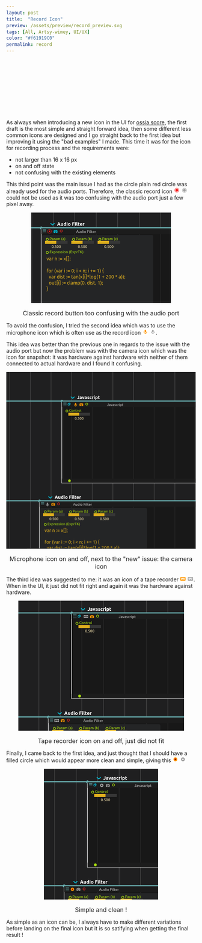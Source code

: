 ```yaml
---
layout: post
title:  "Record Icon"
preview: /assets/preview/record_preview.svg
tags: [All, Artsy-wimey, UI/UX]
color: "#f61919C0"
permalink: record
---
```


<div style="text-align: center; width:100%;height:16px; background: url('/assets/record_icon/old_record_off.svg');">
</div>
<div style="text-align: center; width:100%;height:16px; background: url('/assets/record_icon/old_record_on.svg');">
</div>
<div style="text-align: center; width:100%;height:16px; background: url('/assets/record_icon/mic_record_off.svg');">
</div>
<div style="text-align: center; width:100%;height:16px; background: url('/assets/record_icon/mic_record_on.svg');">
</div>
<div style="text-align: center; width:100%;height:16px; background: url('/assets/record_icon/tape_record_off.svg');">
</div>
<div style="text-align: center; width:100%;height:16px; background: url('/assets/record_icon/tape_record_on.svg');">
</div>
<div style="text-align: center; width:100%;height:16px; background: url('/assets/record_icon/process_record_off.svg');">
</div>
<div style="text-align: center; width:100%;height:16px; background: url('/assets/record_icon/process_record_on.svg');">
</div>

<br/>

As always when introducing a new icon in the UI for [ossia score](https://github.com/OSSIA/score), the first draft is the most simple and straight forward idea, then some different less common icons are designed and I go straight back to the first idea but improving it using the "bad examples" I made. 
This time it was for the icon for recording process and the requirements were:
* not larger than 16 x 16 px
* on and off state
* not confusing with the existing elements
 
This third point was the main issue I had as the circle plain red circle was already used for the audio ports. Therefore, the classic record icon <img id="display32" src="assets/record_icon/old_record_on.svg" width="16px" height="16px"/> <img id="display32" src="assets/record_icon/old_record_off.svg" width="16px" height="16px"/> could not be used as it was too confusing with the audio port just a few pixel away.

<p align="center">
        <img id="display32" src="assets/record_icon/old_ui.png"/>
        <figcaption id="caption_small" style="text-align:center; font-size: 16px;">Classic record button too confusing with the audio port</figcaption>
</p>

To avoid the confusion, I tried the second idea which was to use the microphone icon which is often use as the record icon <img id="display32" src="assets/record_icon/mic_record_on.svg" width="16px" height="16px"/> <img id="display32" src="assets/record_icon/mic_record_off.svg" width="16px" height="16px"/>.

This idea was better than the previous one in regards to the issue with the audio port but now the problem was with the camera icon which was the icon for snapshot: it was hardware against hardware with neither of them connected to actual hardware and I found it confusing.

<p align="center">
        <img id="display32" src="assets/record_icon/mic_ui.png"/>
        <figcaption id="caption_small" style="text-align:center; font-size: 16px;">Microphone icon on and off, next to the "new" issue: the camera icon</figcaption>
</p>

The third idea was suggested to me: it was an icon of a tape recorder <img id="display32" src="assets/record_icon/tape_record_on.svg" width="16px" height="16px"/> <img id="display32" src="assets/record_icon/tape_record_off.svg" width="16px" height="16px"/>. When in the UI, it just did not fit right and again it was the hardware against hardware.

<p align="center">
        <img id="display32" src="assets/record_icon/tape_ui.png"/>
        <figcaption id="caption_small" style="text-align:center; font-size: 16px;">Tape recorder icon on and off, just did not fit</figcaption>
</p>

Finally, I came back to the first idea, and just thought that I should have a filled circle which would appear more clean and simple, giving this <img id="display32" src="assets/record_icon/process_record_on.svg" width="16px" height="16px"/> <img id="display32" src="assets/record_icon/process_record_off.svg" width="16px" height="16px"/>

<p align="center">
        <img id="display32" src="assets/record_icon/ui.png"/>
        <figcaption id="caption_small" style="text-align:center; font-size: 16px;">Simple and clean !</figcaption>
</p>

As simple as an icon can be, I always have to make different variations before landing on the final icon but it is so satifying when getting the final result ! 
